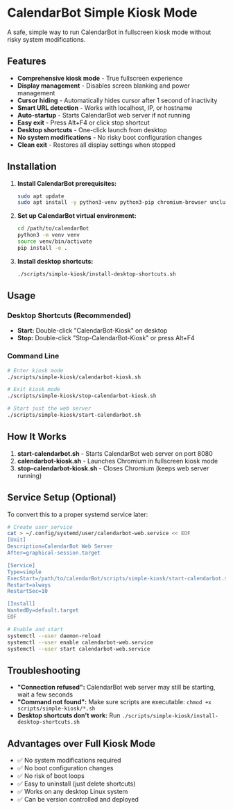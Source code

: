 # CalendarBot Simple Kiosk Mode

A safe, simple way to run CalendarBot in fullscreen kiosk mode without risky system modifications.

## Features

- **Comprehensive kiosk mode** - True fullscreen experience
- **Display management** - Disables screen blanking and power management
- **Cursor hiding** - Automatically hides cursor after 1 second of inactivity
- **Smart URL detection** - Works with localhost, IP, or hostname
- **Auto-startup** - Starts CalendarBot web server if not running
- **Easy exit** - Press Alt+F4 or click stop shortcut
- **Desktop shortcuts** - One-click launch from desktop
- **No system modifications** - No risky boot configuration changes
- **Clean exit** - Restores all display settings when stopped

## Installation

1. **Install CalendarBot prerequisites:**
   ```bash
   sudo apt update
   sudo apt install -y python3-venv python3-pip chromium-browser unclutter
   ```

2. **Set up CalendarBot virtual environment:**
   ```bash
   cd /path/to/calendarBot
   python3 -m venv venv
   source venv/bin/activate
   pip install -e .
   ```

3. **Install desktop shortcuts:**
   ```bash
   ./scripts/simple-kiosk/install-desktop-shortcuts.sh
   ```

## Usage

### Desktop Shortcuts (Recommended)
- **Start:** Double-click "CalendarBot-Kiosk" on desktop
- **Stop:** Double-click "Stop-CalendarBot-Kiosk" or press Alt+F4

### Command Line
```bash
# Enter kiosk mode
./scripts/simple-kiosk/calendarbot-kiosk.sh

# Exit kiosk mode  
./scripts/simple-kiosk/stop-calendarbot-kiosk.sh

# Start just the web server
./scripts/simple-kiosk/start-calendarbot.sh
```

## How It Works

1. **start-calendarbot.sh** - Starts CalendarBot web server on port 8080
2. **calendarbot-kiosk.sh** - Launches Chromium in fullscreen kiosk mode
3. **stop-calendarbot-kiosk.sh** - Closes Chromium (keeps web server running)

## Service Setup (Optional)

To convert this to a proper systemd service later:

```bash
# Create user service
cat > ~/.config/systemd/user/calendarbot-web.service << EOF
[Unit]
Description=CalendarBot Web Server
After=graphical-session.target

[Service]
Type=simple
ExecStart=/path/to/calendarBot/scripts/simple-kiosk/start-calendarbot.sh
Restart=always
RestartSec=10

[Install]
WantedBy=default.target
EOF

# Enable and start
systemctl --user daemon-reload
systemctl --user enable calendarbot-web.service
systemctl --user start calendarbot-web.service
```

## Troubleshooting

- **"Connection refused":** CalendarBot web server may still be starting, wait a few seconds
- **"Command not found":** Make sure scripts are executable: `chmod +x scripts/simple-kiosk/*.sh`
- **Desktop shortcuts don't work:** Run `./scripts/simple-kiosk/install-desktop-shortcuts.sh`

## Advantages over Full Kiosk Mode

- ✅ No system modifications required
- ✅ No boot configuration changes
- ✅ No risk of boot loops
- ✅ Easy to uninstall (just delete shortcuts)
- ✅ Works on any desktop Linux system
- ✅ Can be version controlled and deployed